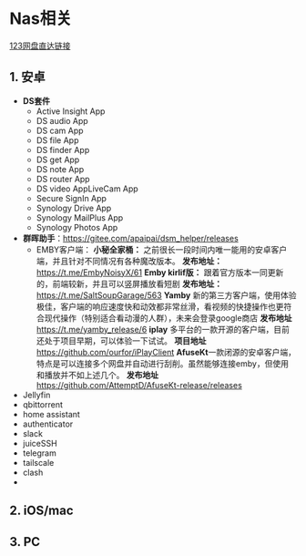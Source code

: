 # Nas相关

[123网盘直达链接](https://www.123pan.com/s/wgO8Vv-xdKP3.html)
## 1. 安卓
- **DS套件**
    - Active Insight App
    - DS audio App
    - DS cam App
    - DS file App
    - DS finder App
    - DS get App
    - DS note App
    - DS router App
    - DS video AppLiveCam App
    - Secure SignIn App
    - Synology Drive App
    - Synology MailPlus App
    - Synology Photos App
- **群晖助手**：https://gitee.com/apaipai/dsm_helper/releases
    - EMBY客户端：
     **小秘全家桶：** 之前很长一段时间内唯一能用的安卓客户端，并且针对不同情况有各种魔改版本。
      **发布地址：** https://t.me/EmbyNoisyX/61
     **Emby kirlif版：** 跟着官方版本一同更新的，前端较新，并且可以竖屏播放看短剧
      **发布地址：** https://t.me/SaltSoupGarage/563
      **Yamby** 新的第三方客户端，使用体验极佳，客户端的响应速度快和动效都非常丝滑，看视频的快捷操作也更符合现代操作（特别适合看动漫的人群），未来会登录google商店
     **发布地址** https://t.me/yamby_release/6
      **iplay** 多平台的一款开源的客户端，目前还处于项目早期，可以体验一下试试。
      **项目地址**https://github.com/ourfor/iPlayClient
      **AfuseKt**一款闭源的安卓客户端，特点是可以连接多个网盘并自动进行刮削。虽然能够连接emby，但使用和播放并不如上述几个。
     **发布地址**https://github.com/AttemptD/AfuseKt-release/releases
- Jellyfin
- qbittorrent
- home assistant
- authenticator
- slack
- juiceSSH
- telegram
- tailscale
- clash
- 
## 2. iOS/mac
## 3. PC
